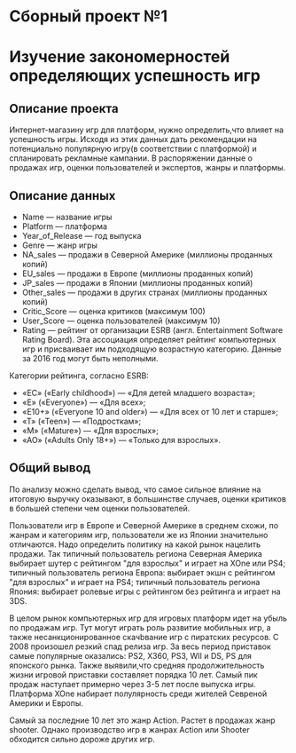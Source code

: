 # Сборный проект №1
# Изучение закономерностей определяющих успешность игр

## Описание проекта
Интернет-магазину игр для платформ, нужно определить,что влияет на успешность игры. Исходя из этих данных дать рекомендации на потенциально популярную игру(в соответствии с платформой) и спланировать рекламные кампании. В распоряжении данные о продажах игр, оценки пользователей и экспертов, жанры и платформы.

## Описание данных

- Name — название игры
- Platform — платформа
- Year_of_Release — год выпуска
- Genre — жанр игры
- NA_sales — продажи в Северной Америке (миллионы проданных копий)
- EU_sales — продажи в Европе (миллионы проданных копий)
- JP_sales — продажи в Японии (миллионы проданных копий)
- Other_sales — продажи в других странах (миллионы проданных копий)
- Critic_Score — оценка критиков (максимум 100)
- User_Score — оценка пользователей (максимум 10)
- Rating — рейтинг от организации ESRB (англ. Entertainment Software Rating Board). Эта ассоциация определяет рейтинг компьютерных игр и присваивает им подходящую возрастную категорию.
Данные за 2016 год могут быть неполными.

Категории рейтинга, согласно ESRB:

- «EC» («Early childhood») — «Для детей младшего возраста»;
- «E» («Everyone») — «Для всех»;
- «E10+» («Everyone 10 and older») — «Для всех от 10 лет и старше»;
- «T» («Teen») — «Подросткам»;
- «M» («Mature») — «Для взрослых»;
- «AO» («Adults Only 18+») — «Только для взрослых».

## Общий вывод
По анализу можно сделать вывод, что самое сильное влияние на итоговую выручку оказывают, в большинстве случаев, оценки критиков в большей степени чем оценки пользователей.

Пользователи игр в Европе и Северной Америке в среднем схожи, по жанрам и категориям игр, пользователи же из Японии значительно отличаются. Надо определить политику на какой рынок нацелить продажи. Так типичный пользователь региона Северная Америка выбирает шутер с рейтингом "для взрослых" и играет на XOne или PS4; типичный пользователь региона Европа: выбирает экшн с рейтингом "для взрослых" и играет на PS4; типичный пользователь региона Япония: выбирает ролевые игры с рейтингом без рейтинга и играет на 3DS.

В целом рынок компьютерных игр для игровых платформ идет на убыль по продажам игр. Тут могут играть роль развитие мобильных игр, а также несанкционированное скачbвание игр с пиратских ресурсов. С 2008 произошел резкий спад релиза игр. За весь период приставок самые популярные оказались: PS2, X360, PS3, WII и DS, PS для японского рынка. Также выявили,что средняя продолжительность жизни игровой приставки составляет порядка 10 лет. Самый пик продаж наступает примерно через 3-5 лет после выпуска игры. Платформа XOne набирает полулярность среди жителей Севреной Америки и Европы.

Самый за последние 10 лет это жанр Action. Растет в продажах жанр shooter. Однако производство игр в жанрах Action или Shooter обходится сильно дороже других игр.
